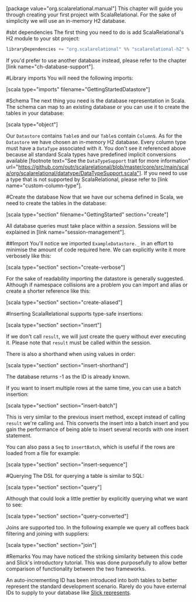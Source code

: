 [package value="org.scalarelational.manual"]
This chapter will guide you through creating your first project with ScalaRelational. For the sake of simplicity we will use an in-memory H2 database.

#sbt dependencies
The first thing you need to do is add ScalaRelational's H2 module to your sbt project:

```scala
libraryDependencies += "org.scalarelational" %% "scalarelational-h2" % "1.1.0-SNAPSHOT"
```

If you'd prefer to use another database instead, please refer to the chapter [link name="ch-database-support"].

#Library imports
You will need the following imports:

[scala type="imports" filename="GettingStartedDatastore"]
    
#Schema
The next thing you need is the database representation in Scala. The schema can map to an existing database or you can use it to create the tables in your database:

[scala type="object"]

Our `Datastore` contains `Table`s and our `Table`s contain `Column`s. As for the `Datastore` we have chosen an in-memory H2 database. Every column type must have a `DataType` associated with it. You don't see it referenced above because all standard Scala types have predefined implicit conversions available [footnote text="See the `DataTypeSupport` trait for more information" url="https://github.com/outr/scalarelational/blob/master/core/src/main/scala/org/scalarelational/datatype/DataTypeSupport.scala"]. If you need to use a type that is not supported by ScalaRelational, please refer to [link name="custom-column-type"].

#Create the database
Now that we have our schema defined in Scala, we need to create the tables in the database:

[scala type="section" filename="GettingStarted" section="create"]

All database queries must take place within a *session*. Sessions will be explained in [link name="session-management"].

##Import
You'll notice we imported `ExampleDatastore._` in an effort to minimise the amount of code required here. We can explicitly write it more verbosely like this:

[scala type="section" section="create-verbose"]

For the sake of readability importing the datastore is generally suggested. Although if namespace collisions are a problem you can import and alias or create a shorter reference like this:

[scala type="section" section="create-aliased"]

#Inserting
ScalaRelational supports type-safe insertions:

[scala type="section" section="insert"]

If we don't call `result`, we will just create the query without ever executing it. Please note that `result` must be called within the session.

There is also a shorthand when using values in order:

[scala type="section" section="insert-shorthand"]

The database returns -1 as the ID is already known.

If you want to insert multiple rows at the same time, you can use a batch insertion:

[scala type="section" section="insert-batch"]

This is very similar to the previous insert method, except instead of calling `result` we're calling `and`. This converts the insert into a batch insert and you gain the performance of being able to insert several records with one insert statement.

You can also pass a `Seq` to `insertBatch`, which is useful if the rows are loaded from a file for example:

[scala type="section" section="insert-sequence"]
    
#Querying
The DSL for querying a table is similar to SQL:

[scala type="section" section="query"]

Although that could look a little prettier by explicitly querying what we want to see:

[scala type="section" section="query-converted"]

Joins are supported too. In the following example we query all coffees back filtering and joining with suppliers:

[scala type="section" section="join"]

#Remarks
You may have noticed the striking similarity between this code and Slick's introductory tutorial. This was done purposefully to allow better comparison of functionality between the two frameworks.

An auto-incrementing ID has been introduced into both tables to better represent the standard development scenario. Rarely do you have external IDs to supply to your database like [Slick represents](http://slick.typesafe.com/doc/3.0.0/gettingstarted.html#schema).